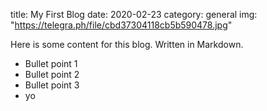 title: My First Blog
date: 2020-02-23
category: general
img: "https://telegra.ph/file/cbd37304118cb5b590478.jpg"

Here is some content for this blog. Written in Markdown.

- Bullet point 1
- Bullet point 2
- Bullet point 3
- yo
